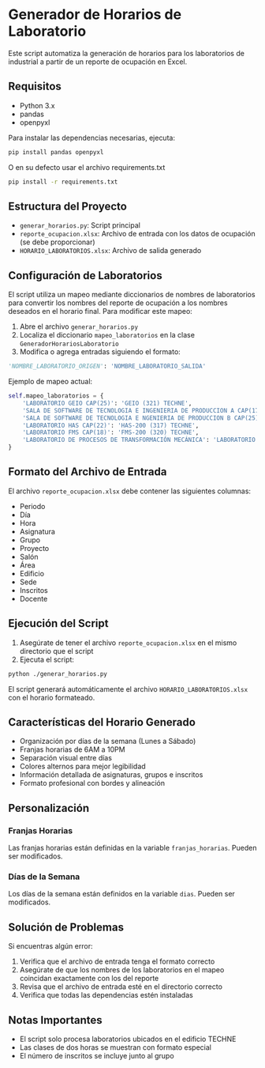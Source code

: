 # Generador de Horarios de Laboratorio

Este script automatiza la generación de horarios para los laboratorios de industrial a partir de un reporte de ocupación en Excel.

## Requisitos

- Python 3.x
- pandas
- openpyxl

Para instalar las dependencias necesarias, ejecuta:
```bash
pip install pandas openpyxl
```
O en su defecto usar el archivo requirements.txt
```bash
pip install -r requirements.txt
```

## Estructura del Proyecto

- `generar_horarios.py`: Script principal
- `reporte_ocupacion.xlsx`: Archivo de entrada con los datos de ocupación (se debe proporcionar)
- `HORARIO_LABORATORIOS.xlsx`: Archivo de salida generado

## Configuración de Laboratorios

El script utiliza un mapeo mediante diccionarios de nombres de laboratorios para convertir los nombres del reporte de ocupación a los nombres deseados en el horario final. Para modificar este mapeo:

1. Abre el archivo `generar_horarios.py`
2. Localiza el diccionario `mapeo_laboratorios` en la clase `GeneradorHorariosLaboratorio`
3. Modifica o agrega entradas siguiendo el formato:
```python
'NOMBRE_LABORATORIO_ORIGEN': 'NOMBRE_LABORATORIO_SALIDA'
```

Ejemplo de mapeo actual:
```python
self.mapeo_laboratorios = {
    'LABORATORIO GEIO CAP(25)': 'GEIO (321) TECHNE',
    'SALA DE SOFTWARE DE TECNOLOGIA E INGENIERIA DE PRODUCCION A CAP(17)': 'Sala de Software A - 16 EST - 416- TECHNE',
    'SALA DE SOFTWARE DE TECNOLOGIA E NGENIERIA DE PRODUCCION B CAP(25)': 'Sala de Software B - 24 EST - 417 TECHNE',
    'LABORATORIO HAS CAP(22)': 'HAS-200 (317) TECHNE',
    'LABORATORIO FMS CAP(18)': 'FMS-200 (320) TECHNE',
    'LABORATORIO DE PROCESOS DE TRANSFORMACIÓN MECÁNICA': 'LABORATORIO DE PROCESOS DE TRANSFORMACIÓN BLOQUE 1-102'
}
```

## Formato del Archivo de Entrada

El archivo `reporte_ocupacion.xlsx` debe contener las siguientes columnas:
- Periodo
- Día
- Hora
- Asignatura
- Grupo
- Proyecto
- Salón
- Área
- Edificio
- Sede
- Inscritos
- Docente

## Ejecución del Script

1. Asegúrate de tener el archivo `reporte_ocupacion.xlsx` en el mismo directorio que el script
2. Ejecuta el script:
```bash
python ./generar_horarios.py
```

El script generará automáticamente el archivo `HORARIO_LABORATORIOS.xlsx` con el horario formateado.

## Características del Horario Generado

- Organización por días de la semana (Lunes a Sábado)
- Franjas horarias de 6AM a 10PM
- Separación visual entre días
- Colores alternos para mejor legibilidad
- Información detallada de asignaturas, grupos e inscritos
- Formato profesional con bordes y alineación

## Personalización

### Franjas Horarias
Las franjas horarias están definidas en la variable `franjas_horarias`. Pueden ser modificados.

### Días de la Semana
Los días de la semana están definidos en la variable `dias`. Pueden ser modificados.

## Solución de Problemas

Si encuentras algún error:
1. Verifica que el archivo de entrada tenga el formato correcto
2. Asegúrate de que los nombres de los laboratorios en el mapeo coincidan exactamente con los del reporte
3. Revisa que el archivo de entrada esté en el directorio correcto
4. Verifica que todas las dependencias estén instaladas

## Notas Importantes

- El script solo procesa laboratorios ubicados en el edificio TECHNE
- Las clases de dos horas se muestran con formato especial
- El número de inscritos se incluye junto al grupo